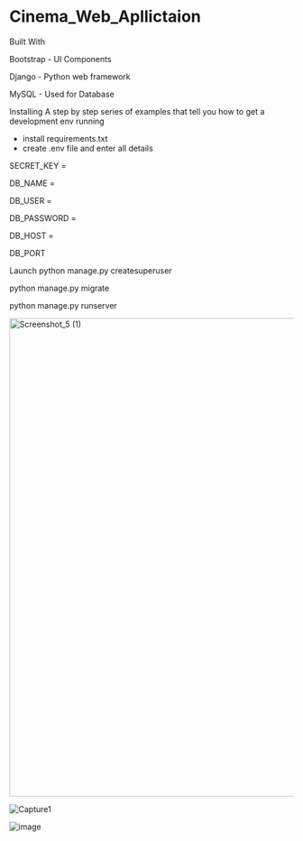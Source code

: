 # Cinema_Web_Apllictaion
Built With

Bootstrap - UI Components

Django - Python web framework

MySQL - Used for Database

Installing
A step by step series of examples that tell you how to get a development env running

- install requirements.txt
- create .env file and enter all details

SECRET_KEY = 

DB_NAME = 

DB_USER = 

DB_PASSWORD = 

DB_HOST = 

DB_PORT 

Launch
python manage.py createsuperuser

python manage.py migrate

python manage.py runserver


<img width="848" alt="Screenshot_5 (1)" src="https://user-images.githubusercontent.com/69827883/199072285-f6c3c89c-b5a5-4932-b168-ebb99884db19.png">

![Capture1](https://user-images.githubusercontent.com/69827883/199071764-e7560d15-5c4d-4dff-a17b-40e49f5a3604.PNG)


![image](https://user-images.githubusercontent.com/69827883/199074026-d6a1cfe7-749c-4089-97a8-b6b37d58ebe1.png)



